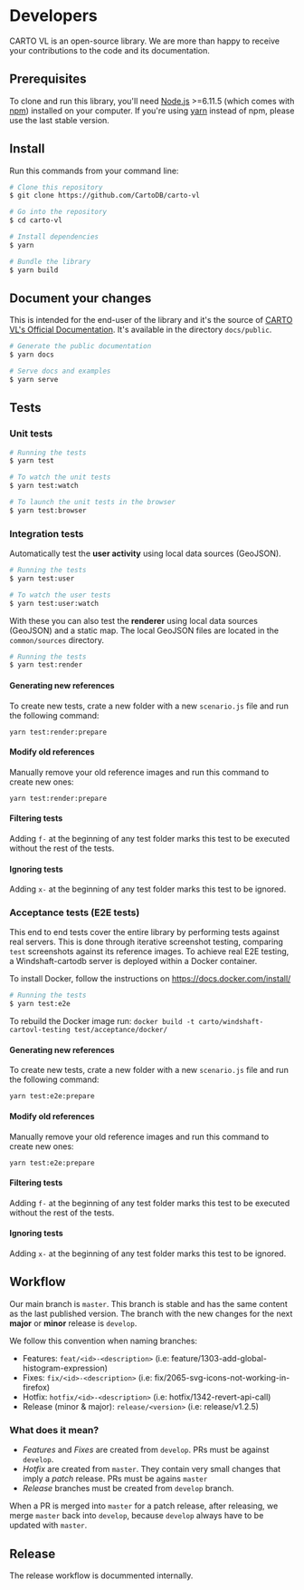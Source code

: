 # Developers

CARTO VL is an open-source library. We are more than happy to receive your contributions to the code and its documentation.

## <a name="prerequisites">Prerequisites</a>

To clone and run this library, you'll need [Node.js](https://nodejs.org/en/download/) >=6.11.5 (which comes with [npm](http://npmjs.com)) installed on your computer. If you're using [yarn](https://yarnpkg.com/en/) instead of npm, please use the last stable version.

## <a name="install">Install</a>

Run this commands from your command line:

```bash
# Clone this repository
$ git clone https://github.com/CartoDB/carto-vl

# Go into the repository
$ cd carto-vl

# Install dependencies
$ yarn

# Bundle the library
$ yarn build
```

## <a name="documentation">Document your changes</a>

This is intended for the end-user of the library and it's the source of [CARTO VL's Official Documentation](https://carto.com/developers/carto-vl/). It's available in the directory `docs/public`.

```bash
# Generate the public documentation
$ yarn docs

# Serve docs and examples
$ yarn serve
```

## <a name="tests">Tests</a>

### Unit tests

<!-- Add description -->

```bash
# Running the tests
$ yarn test

# To watch the unit tests
$ yarn test:watch

# To launch the unit tests in the browser
$ yarn test:browser
```

### Integration tests

Automatically test the **user activity** using local data sources (GeoJSON).

```bash
# Running the tests
$ yarn test:user

# To watch the user tests
$ yarn test:user:watch
```

With these you can also test the **renderer** using local data sources (GeoJSON) and a static map. The local GeoJSON files are located in the `common/sources` directory.

```bash
# Running the tests
$ yarn test:render
```

#### Generating new references

To create new tests, crate a new folder with a new `scenario.js` file and run the following command:

```
yarn test:render:prepare
```

#### Modify old references

Manually remove your old reference images and run this command to create new ones:

```
yarn test:render:prepare
```

#### Filtering tests

Adding `f-` at the beginning of any test folder marks this test to be executed without the rest of the tests.

#### Ignoring tests

Adding `x-` at the beginning of any test folder marks this test to be ignored.

### Acceptance tests (E2E tests)

This end to end tests cover the entire library by performing tests against real servers. This is done through iterative screenshot testing, comparing `test` screenshots against its reference images. To achieve real E2E testing, a Windshaft-cartodb server is deployed within a Docker container.

To install Docker, follow the instructions on https://docs.docker.com/install/

```bash
# Running the tests
$ yarn test:e2e
```

To rebuild the Docker image run: `docker build -t carto/windshaft-cartovl-testing test/acceptance/docker/`

#### Generating new references

To create new tests, crate a new folder with a new `scenario.js` file and run the following command:

```
yarn test:e2e:prepare
```

#### Modify old references

Manually remove your old reference images and run this command to create new ones:

```
yarn test:e2e:prepare
```

#### Filtering tests

Adding `f-` at the beginning of any test folder marks this test to be executed without the rest of the tests.

#### Ignoring tests

Adding `x-` at the beginning of any test folder marks this test to be ignored.

## Workflow

Our main branch is `master`. This branch is stable and has the same content as the last published version. The branch with the new changes for the next **major** or **minor** release is `develop`.

We follow this convention when naming branches:

* Features: `feat/<id>-<description>` (i.e: feature/1303-add-global-histogram-expression)
* Fixes: `fix/<id>-<description>`  (i.e: fix/2065-svg-icons-not-working-in-firefox)
* Hotfix: `hotfix/<id>-<description>` (i.e: hotfix/1342-revert-api-call)
* Release (minor & major): `release/<version>` (i.e: release/v1.2.5)

### What does it mean?

* _Features_ and _Fixes_ are created from `develop`. PRs must be against `develop`.
* _Hotfix_ are created from `master`. They contain very small changes that imply a *patch* release. PRs must be agains `master`
* _Release_ branches must be created from `develop` branch.

When a PR is merged into `master` for a patch release, after releasing, we merge `master` back into `develop`, because `develop` always have to be updated with `master`.

## Release

The release workflow is docummented internally.